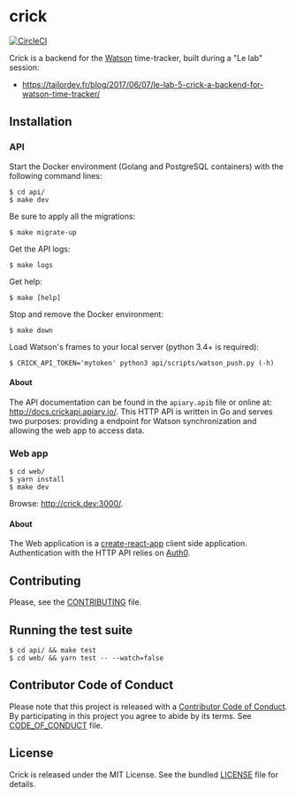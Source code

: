 crick
=====

[![CircleCI](https://circleci.com/gh/TailorDev/crick/tree/master.svg?style=svg&circle-token=af802009a9119df1eb1869418316b2d742d65dda)](https://circleci.com/gh/TailorDev/crick/tree/master)

Crick is a backend for the [Watson](https://github.com/TailorDev/Watson) time-tracker, built during a "Le lab" session:

* https://tailordev.fr/blog/2017/06/07/le-lab-5-crick-a-backend-for-watson-time-tracker/


## Installation

### API

Start the Docker environment (Golang and PostgreSQL containers) with the
following command lines:

    $ cd api/
    $ make dev

Be sure to apply all the migrations:

    $ make migrate-up

Get the API logs:

    $ make logs

Get help:

    $ make [help]

Stop and remove the Docker environment:

    $ make down

Load Watson's frames to your local server (python 3.4+ is required):

    $ CRICK_API_TOKEN='mytoken' python3 api/scripts/watson_push.py (-h)

#### About

The API documentation can be found in the `apiary.apib` file or online at:
http://docs.crickapi.apiary.io/. This HTTP API is written in Go and serves
two purposes: providing a endpoint for Watson synchronization and allowing
the web app to access data.

### Web app

    $ cd web/
    $ yarn install
    $ make dev

Browse: http://crick.dev:3000/.

#### About

The Web application is a [create-react-app](https://github.com/facebookincubator/create-react-app)
client side application. Authentication with the HTTP API relies on [Auth0](https://auth0.com/).


## Contributing

Please, see the [CONTRIBUTING](CONTRIBUTING.md) file.


## Running the test suite

    $ cd api/ && make test
    $ cd web/ && yarn test -- --watch=false


## Contributor Code of Conduct

Please note that this project is released with a [Contributor Code of
Conduct](http://contributor-covenant.org/). By participating in this project you
agree to abide by its terms. See [CODE_OF_CONDUCT](CODE_OF_CONDUCT.md) file.


## License

Crick is released under the MIT License. See the bundled [LICENSE](LICENSE)
file for details.
